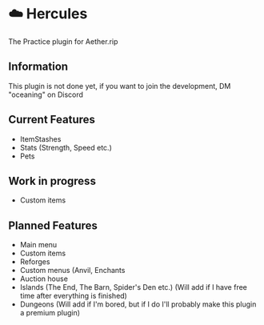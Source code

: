 # ☁️ Hercules

The Practice plugin for Aether.rip

## Information
This plugin is not done yet, if you want to join the development, DM "oceaning" on Discord

## Current Features
- ItemStashes
- Stats (Strength, Speed etc.)
- Pets

## Work in progress
- Custom items

## Planned Features
- Main menu
- Custom items
- Reforges
- Custom menus (Anvil, Enchants
- Auction house
- Islands (The End, The Barn, Spider's Den etc.) (Will add if I have free time after everything is finished)
- Dungeons (Will add if I'm bored, but if I do I'll probably make this plugin a premium plugin)
